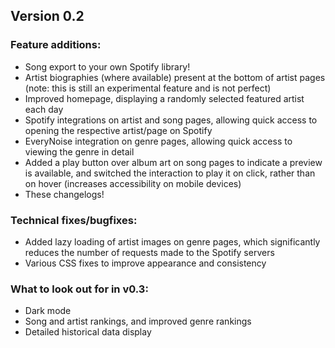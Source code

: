 ## Version 0.2
### Feature additions:
- Song export to your own Spotify library!
- Artist biographies (where available) present at the bottom of artist pages (note: this is still an experimental feature and is not perfect)
- Improved homepage, displaying a randomly selected featured artist each day
- Spotify integrations on artist and song pages, allowing quick access to opening the respective artist/page on Spotify
- EveryNoise integration on genre pages, allowing quick access to viewing the genre in detail
- Added a play button over album art on song pages to indicate a preview is available, and switched the interaction to play it on click, rather than on hover (increases accessibility on mobile devices)
- These changelogs!

### Technical fixes/bugfixes:
- Added lazy loading of artist images on genre pages, which significantly reduces the number of requests made to the Spotify servers
- Various CSS fixes to improve appearance and consistency

### What to look out for in v0.3:
- Dark mode
- Song and artist rankings, and improved genre rankings
- Detailed historical data display